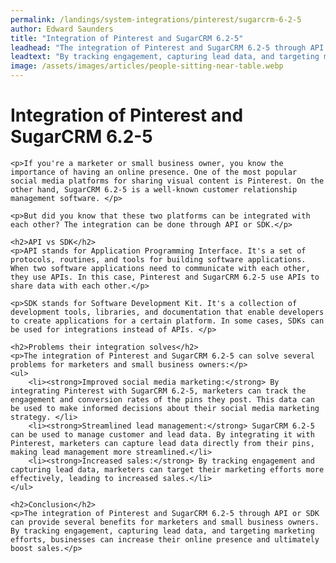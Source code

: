 ```yaml
---
permalink: /landings/system-integrations/pinterest/sugarcrm-6-2-5
author: Edward Saunders
title: "Integration of Pinterest and SugarCRM 6.2-5"
leadhead: "The integration of Pinterest and SugarCRM 6.2-5 through API or SDK can provide several benefits for marketers and small business owners"
leadtext: "By tracking engagement, capturing lead data, and targeting marketing efforts, businesses can increase their online presence and ultimately boost sales."
image: /assets/images/articles/people-sitting-near-table.webp
---
```

<div class="arttext">	<h1>Integration of Pinterest and SugarCRM 6.2-5</h1>
	
	<p>If you're a marketer or small business owner, you know the importance of having an online presence. One of the most popular social media platforms for sharing visual content is Pinterest. On the other hand, SugarCRM 6.2-5 is a well-known customer relationship management software. </p>
	
	<p>But did you know that these two platforms can be integrated with each other? The integration can be done through API or SDK.</p>
	
	<h2>API vs SDK</h2>
	<p>API stands for Application Programming Interface. It's a set of protocols, routines, and tools for building software applications. When two software applications need to communicate with each other, they use APIs. In this case, Pinterest and SugarCRM 6.2-5 use APIs to share data with each other.</p>
	
	<p>SDK stands for Software Development Kit. It's a collection of development tools, libraries, and documentation that enable developers to create applications for a certain platform. In some cases, SDKs can be used for integrations instead of APIs. </p>
	
	<h2>Problems their integration solves</h2>
	<p>The integration of Pinterest and SugarCRM 6.2-5 can solve several problems for marketers and small business owners:</p>
	<ul>
		<li><strong>Improved social media marketing:</strong> By integrating Pinterest with SugarCRM 6.2-5, marketers can track the engagement and conversion rates of the pins they post. This data can be used to make informed decisions about their social media marketing strategy. </li>
		<li><strong>Streamlined lead management:</strong> SugarCRM 6.2-5 can be used to manage customer and lead data. By integrating it with Pinterest, marketers can capture lead data directly from their pins, making lead management more streamlined.</li>
		<li><strong>Increased sales:</strong> By tracking engagement and capturing lead data, marketers can target their marketing efforts more effectively, leading to increased sales.</li>
	</ul>
	
	<h2>Conclusion</h2>
	<p>The integration of Pinterest and SugarCRM 6.2-5 through API or SDK can provide several benefits for marketers and small business owners. By tracking engagement, capturing lead data, and targeting marketing efforts, businesses can increase their online presence and ultimately boost sales.</p>
</div>